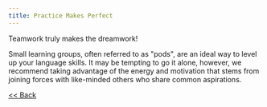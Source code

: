 ```yaml
---
title: Practice Makes Perfect
---
```

Teamwork truly makes the dreamwork!

Small learning groups, often referred to as "pods", are an ideal way to level up your language skills. It may be tempting to go it alone, however, we recommend taking advantage of the energy and motivation that stems from joining forces with like-minded others who share common aspirations.

[<< Back](/resources/how-to-learn-spanish/pods)
